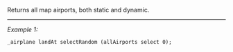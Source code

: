 Returns all map airports, both static and dynamic.


---
*Example 1:*
```sqf
_airplane landAt selectRandom (allAirports select 0);
```